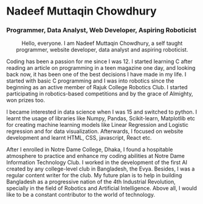 

<!--
**NadeefChowdhury/NadeefChowdhury** is a ✨ _special_ ✨ repository because its `README.md` (this file) appears on your GitHub profile.

Here are some ideas to get you started:

Hello, everyone. I am Nadeef Muttaqin Chowdhury, a self taught programmer, website developer, data analyst and aspiring roboticist.
Coding has been a passion for me since I was 12. I started learning C after reading an article on programming in a teen magazine one day, and looking back now, it has been one of the best decisions I have made in my life.
I started with basic C programming and I was into robotics since the beginning. I started participating in competitions and by the grace of Almighty, won prizes too. I became interested in data science when I was 15 and switched to python. I learnt the usage of libraries like Numpy, Pandas, Scikit-learn, Matplotlib etc for creating machine learning models like Linear Regression and Logistic regression and for data visualization.
Afterwards, I focused on website development 

-->
# Nadeef Muttaqin Chowdhury
### Programmer, Data Analyst, Web Developer, Aspiring Roboticist

<p style='text-align:center'>Hello, everyone. I am Nadeef Muttaqin Chowdhury, a self taught programmer, website developer, data analyst and aspiring roboticist.

Coding has been a passion for me since I was 12. I started learning C after reading an article on programming in a teen magazine one day, and looking back now, it has been one of the best decisions I have made in my life.
I started with basic C programming and I was into robotics since the beginning as an active member of Rajuk College Robotics Club. I started participating in robotics-based competitions and by the grace of Almighty, won prizes too. 

I became interested in data science when I was 15 and switched to python. I learnt the usage of libraries like Numpy, Pandas, Scikit-learn, Matplotlib etc for creating machine learning models like Linear Regression and Logistic regression and for data visualization.
Afterwards, I focused on website development and learnt HTML, CSS, javascript, React etc. 




After I enrolled in Notre Dame College, Dhaka, I found a hospitable atmosphere to practice and enhance my coding abilities at Notre Dame Information Technology Club. I worked in the development of the first AI created by any college-level club in Bangladesh, the Evya. Besides, I was a regular content writer for the club.
My future plan is to help in building Bangladesh as a progressive nation of the 4th Industrial Revolution, specially in the field of Robotics and Artificial Intelligence. Above all, I would like to be a constant contributor to the world of technology.
</p>
